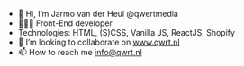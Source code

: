 - 👋 Hi, I’m Jarmo van der Heul @qwertmedia
- 👨🏻‍💻 Front-End developer
- Technologies: HTML, (S)CSS, Vanilla JS, ReactJS, Shopify
- 🤝 I’m looking to collaborate on www.qwrt.nl
- 📫 How to reach me info@qwrt.nl
